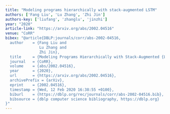```yaml
---
title: "Modeling programs hierarchically with stack-augmented LSTM"
authors: ['Fang Liu', 'Lu Zhang', 'Zhi Jin']
authors-key: ['liufang', 'zhanglu', 'jinzhi']
year: "2020"
article-link: "https://arxiv.org/abs/2002.04516"
venue: "CoRR"
bibex: "@article{DBLP:journals/corr/abs-2002-04516,
  author    = {Fang Liu and
               Lu Zhang and
               Zhi Jin},
  title     = {Modeling Programs Hierarchically with Stack-Augmented {LSTM}},
  journal   = {CoRR},
  volume    = {abs/2002.04516},
  year      = {2020},
  url       = {https://arxiv.org/abs/2002.04516},
  archivePrefix = {arXiv},
  eprint    = {2002.04516},
  timestamp = {Wed, 12 Feb 2020 16:38:55 +0100},
  biburl    = {https://dblp.org/rec/journals/corr/abs-2002-04516.bib},
  bibsource = {dblp computer science bibliography, https://dblp.org}
}"
---
```

